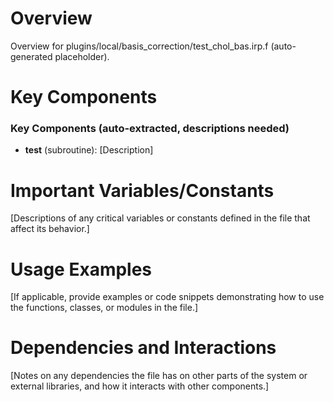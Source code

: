# Overview

Overview for plugins/local/basis_correction/test_chol_bas.irp.f (auto-generated placeholder).

# Key Components

### Key Components (auto-extracted, descriptions needed)
- **test** (subroutine): [Description]

# Important Variables/Constants

[Descriptions of any critical variables or constants defined in the file that affect its behavior.]

# Usage Examples

[If applicable, provide examples or code snippets demonstrating how to use the functions, classes, or modules in the file.]

# Dependencies and Interactions

[Notes on any dependencies the file has on other parts of the system or external libraries, and how it interacts with other components.]
